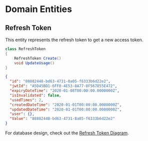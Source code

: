 # Domain Entities

## Refresh Token

This entity represents the refresh token to get a new access token.

```csharp
class RefreshToken 
{
    RefreshToken Create()
    void UpdateUsage()
}
```

```json
{
  "id": "88882448-bd63-4731-8a05-f6333b6d22e2",
  "jwtId": "A5D45BD1-6FF0-4E53-8A77-8F567855E472",
  "expiryDateTime": "2020-01-08T00:00:00.0000000Z",
  "isInvalidated": false,
  "usedTimes": 2,
  "createdDateTime": "2020-01-01T00:00:00.0000000Z",
  "updatedDateTime": "2020-01-01T00:00:00.0000000Z",
  "user": {},
  "Value": "88882448-bd63-4731-8a05-f6333b6d22e2"
}
```

For database design, check out the [Refresh Token Diagram](../diagrams/entities/Diagram.RefreshToken.md).